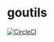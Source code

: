 # goutils
[![CircleCI](https://circleci.com/gh/yusuke0701/gae-test-project.svg?style=svg)](https://circleci.com/gh/yusuke0701/goutils)
